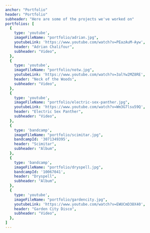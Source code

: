 ```yaml
---
anchor: "Portfolio"
header: "Portfolio"
subheader: "Here are some of the projects we've worked on"
portfolios: [
  {
    type: 'youtube',
    imageFileName: "portfolio/adrian.jpg",
    youtubeLink: 'https://www.youtube.com/watch?v=PEazAuM-Ayw',
    header: "Adrian Chalifour",
    subheader: "Video",
  },
  {
    type: 'youtube',
    imageFileName: "portfolio/notw.jpg",
    youtubeLink: 'https://www.youtube.com/watch?v=3alYw2MZ8RE',
    header: "Neck of the Woods",
    subheader: "Video",
  },
  {
    type: 'youtube',
    imageFileName: "portfolio/electric-sex-panther.jpg",
    youtubeLink: 'https://www.youtube.com/watch?v=Wm3G7lsu59Q',
    header: "Electric Sex Panther",
    subheader: "Video",
  },
  {
    type: 'bandcamp',
    imageFileName: "portfolio/scimitar.jpg",
    bandcampId: '3071349395',
    header: "Scimitar",
    subheader: "Album",
  },
  {
    type: 'bandcamp',
    imageFileName: "portfolio/dryspell.jpg",
    bandcampId: '10067041',
    header: "Dryspell",
    subheader: "Album",
  },
  {
    type: 'youtube',
    imageFileName: "portfolio/gardencity.jpg",
    youtubeLink: 'https://www.youtube.com/watch?v=EWUCmD38X40',
    header: "Garden City Disco",
    subheader: "Video",
  },
]
---
```


